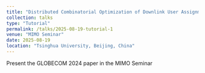 ```yaml
---
title: "Distributed Combinatorial Optimization of Downlink User Assignment in mmWave Cell-free Massive MIMO Using Graph Neural Networks"
collection: talks
type: "Tutorial"
permalink: /talks/2025-08-19-tutorial-1
venue: "MIMO Seminar"
date: 2025-08-19
location: "Tsinghua University, Beijing, China"
---
```



Present the GLOBECOM 2024 paper in the MIMO Seminar
